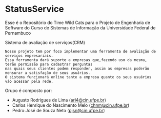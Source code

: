 # StatusService

Esse é o Repositório do Time Wild Cats para o Projeto de Engenharia de Software do Curso de Sistemas de Informação da Universidade Federal de Pernambuco



Sistema de avaliação de serviços(CRM)

    Nosso projeto tem por foco implementar uma ferramenta de avaliação de serviços empresariais.
    Essa ferramenta dará suporte a empresas que,fazendo uso da mesma, terão permissão para cadastrar perguntas
    nas quais seus clientes podem responder, assim as empresas poderão mensurar a satisfação de seus usuários.
    O sistema funcionará online tanto a empresa quanto os seus usuários vão acessar pela rede.

    
    
Grupo é composto por:

  - Augusto Rodrigues de Lima (arl4@cin.ufpe.br)
  - Carlos Henrique do Nascimento Melo (chnm@cin.ufpe.br)
  - Pedro José de Souza Neto (pjsn@cin.ufpe.br)
